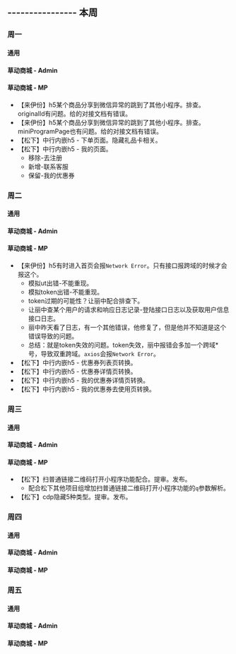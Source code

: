 ## ---------------- 本周

### 周一
#### 通用
#### 草动商城 - Admin
#### 草动商城 - MP
* 【来伊份】h5某个商品分享到微信异常的跳到了其他小程序。排查。originalId有问题。给的对接文档有错误。
* 【来伊份】h5某个商品分享到微信异常的跳到了其他小程序。排查。miniProgramPage也有问题。给的对接文档有错误。
* 【松下】中行内嵌h5 - 下单页面。隐藏礼品卡相关。
* 【松下】中行内嵌h5 - 我的页面。
  - 移除-去注册
  - 新增-联系客服
  - 保留-我的优惠券

### 周二
#### 通用
#### 草动商城 - Admin
#### 草动商城 - MP
* 【来伊份】h5有时进入首页会报`Network Error`。只有接口报跨域的时候才会报这个。
  - 模拟ut出错-不能重现。
  - 模拟token出错-不能重现。
  - token过期的可能性？让丽中配合排查下。
  - 让丽中查某个用户的请求和响应日志记录-登陆接口日志以及获取用户信息接口日志。
  - 丽中昨天看了日志，有一个其他错误，他修复了，但是他并不知道是这个错误导致的问题。
  - 总结：就是token失效的问题。token失效，丽中报错会多加一个跨域*号，导致双重跨域。`axios`会报`Network Error`。
* 【松下】中行内嵌h5 - 优惠券列表页转换。
* 【松下】中行内嵌h5 - 优惠券详情页转换。
* 【松下】中行内嵌h5 - 我的优惠券详情页转换。
* 【松下】中行内嵌h5 - 我的优惠券去使用页转换。

### 周三
#### 通用
#### 草动商城 - Admin
#### 草动商城 - MP
* 【松下】扫普通链接二维码打开小程序功能配合。提审。发布。
  - 配合松下其他项目组增加扫普通链接二维码打开小程序功能的`q`参数解析。
* 【松下】cdp隐藏5种类型。提审。发布。

### 周四
#### 通用
#### 草动商城 - Admin
#### 草动商城 - MP

### 周五
#### 通用
#### 草动商城 - Admin
#### 草动商城 - MP
